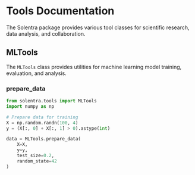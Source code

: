 # Tools Documentation

The Solentra package provides various tool classes for scientific research, data analysis, and collaboration.

## MLTools

The `MLTools` class provides utilities for machine learning model training, evaluation, and analysis.

### prepare_data

```python
from solentra.tools import MLTools
import numpy as np

# Prepare data for training
X = np.random.randn(100, 4)
y = (X[:, 0] + X[:, 1] > 0).astype(int)

data = MLTools.prepare_data(
    X=X,
    y=y,
    test_size=0.2,
    random_state=42
)
```
